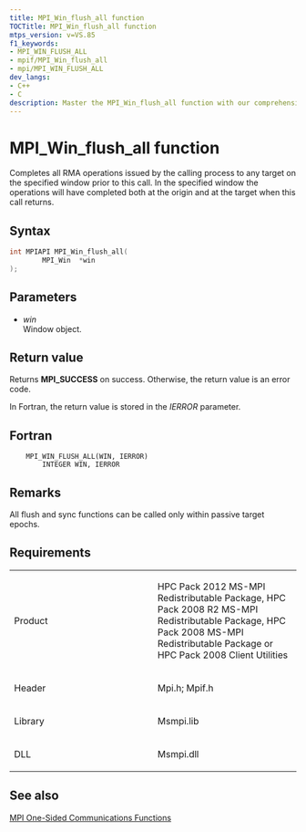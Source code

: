 ```yaml
---
title: MPI_Win_flush_all function
TOCTitle: MPI_Win_flush_all function
mtps_version: v=VS.85
f1_keywords:
- MPI_WIN_FLUSH_ALL
- mpif/MPI_Win_flush_all
- mpi/MPI_WIN_FLUSH_ALL
dev_langs:
- C++
- C
description: Master the MPI_Win_flush_all function with our comprehensive guide. Learn syntax, parameters, return values, and requirements for successful implementation.
---
```


# MPI\_Win\_flush\_all function

Completes all RMA operations issued by the calling process to any target on the specified window prior to this call. In the specified window the operations will have completed both at the origin and at the target when this call returns.

## Syntax

``` c++
int MPIAPI MPI_Win_flush_all(
        MPI_Win  *win
);
```

## Parameters

  - *win*  
    Window object.

## Return value

Returns **MPI\_SUCCESS** on success. Otherwise, the return value is an error code.

In Fortran, the return value is stored in the *IERROR* parameter.

## Fortran

``` FORTRAN
    MPI_WIN_FLUSH_ALL(WIN, IERROR)
        INTEGER WIN, IERROR
```

## Remarks

All flush and sync functions can be called only within passive target epochs.

## Requirements

<table>
<colgroup>
<col style="width: 50%" />
<col style="width: 50%" />
</colgroup>
<tbody>
<tr class="odd">
<td><p>Product</p></td>
<td><p>HPC Pack 2012 MS-MPI Redistributable Package, HPC Pack 2008 R2 MS-MPI Redistributable Package, HPC Pack 2008 MS-MPI Redistributable Package or HPC Pack 2008 Client Utilities</p></td>
</tr>
<tr class="even">
<td><p>Header</p></td>
<td>Mpi.h;
Mpif.h</td>
</tr>
<tr class="odd">
<td><p>Library</p></td>
<td>Msmpi.lib</td>
</tr>
<tr class="even">
<td><p>DLL</p></td>
<td>Msmpi.dll</td>
</tr>
</tbody>
</table>


## See also

[MPI One-Sided Communications Functions](mpi-one-sided-communications-functions.md)

